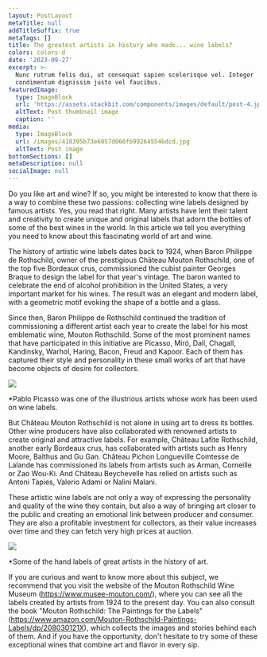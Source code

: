 ```yaml
---
layout: PostLayout
metaTitle: null
addTitleSuffix: true
metaTags: []
title: The greatest artists in history who made... wine labels?
colors: colors-d
date: '2023-09-27'
excerpt: >-
  Nunc rutrum felis dui, ut consequat sapien scelerisque vel. Integer
  condimentum dignissim justo vel faucibus.
featuredImage:
  type: ImageBlock
  url: 'https://assets.stackbit.com/components/images/default/post-4.jpeg'
  altText: Post thumbnail image
  caption: ''
media:
  type: ImageBlock
  url: /images/418395b73e6057d060fb992645546dcd.jpg
  altText: Post image
bottomSections: []
metaDescription: null
socialImage: null
---
```

Do you like art and wine? If so, you might be interested to know that there is a way to combine these two passions: collecting wine labels designed by famous artists. Yes, you read that right. Many artists have lent their talent and creativity to create unique and original labels that adorn the bottles of some of the best wines in the world. In this article we tell you everything you need to know about this fascinating world of art and wine.

The history of artistic wine labels dates back to 1924, when Baron Philippe de Rothschild, owner of the prestigious Château Mouton Rothschild, one of the top five Bordeaux crus, commissioned the cubist painter Georges Braque to design the label for that year's vintage. The baron wanted to celebrate the end of alcohol prohibition in the United States, a very important market for his wines. The result was an elegant and modern label, with a geometric motif evoking the shape of a bottle and a glass.

Since then, Baron Philippe de Rothschild continued the tradition of commissioning a different artist each year to create the label for his most emblematic wine, Mouton Rothschild. Some of the most prominent names that have participated in this initiative are Picasso, Miró, Dalí, Chagall, Kandinsky, Warhol, Haring, Bacon, Freud and Kapoor. Each of them has captured their style and personality in these small works of art that have become objects of desire for collectors.

![](https://onlinelicor.es/wp-content/uploads/Pablo-Picasso-Record-Guinness-profesional_TINIMA20111028_1033_19.jpg)

*Pablo Picasso was one of the illustrious artists whose work has been used on wine labels.

But Château Mouton Rothschild is not alone in using art to dress its bottles. Other wine producers have also collaborated with renowned artists to create original and attractive labels. For example, Château Lafite Rothschild, another early Bordeaux crus, has collaborated with artists such as Henry Moore, Balthus and Gu Gan. Château Pichon Longueville Comtesse de Lalande has commissioned its labels from artists such as Arman, Corneille or Zao Wou-Ki. And Château Beychevelle has relied on artists such as Antoni Tàpies, Valerio Adami or Nalini Malani.

These artistic wine labels are not only a way of expressing the personality and quality of the wine they contain, but also a way of bringing art closer to the public and creating an emotional link between producer and consumer. They are also a profitable investment for collectors, as their value increases over time and they can fetch very high prices at auction.

![](https://images.ctfassets.net/iv9w9q8xwqpv/201807romitorio-crop.jpg/84a2ec6ec0383c90df068b22d88b43fd/Romitorio-Crop.jpg?fm=jpg&w=1024)

*Some of the hand labels of great artists in the history of art.

If you are curious and want to know more about this subject, we recommend that you visit the website of the Mouton Rothschild Wine Museum (<https://www.musee-mouton.com/>), where you can see all the labels created by artists from 1924 to the present day. You can also consult the book "Mouton Rothschild: The Paintings for the Labels" (<https://www.amazon.com/Mouton-Rothschild-Paintings-Labels/dp/208030121X>), which collects the images and stories behind each of them. And if you have the opportunity, don't hesitate to try some of these exceptional wines that combine art and flavor in every sip.
